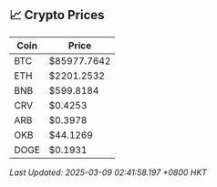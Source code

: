 ## 📈 Crypto Prices

| Coin | Price |
| ---- | ----- |
| BTC | $85977.7642 |
| ETH | $2201.2532 |
| BNB | $599.8184 |
| CRV | $0.4253 |
| ARB | $0.3978 |
| OKB | $44.1269 |
| DOGE | $0.1931 |

_Last Updated: 2025-03-09 02:41:58.197 +0800 HKT_